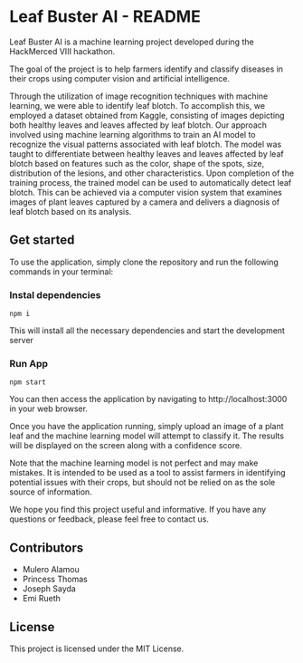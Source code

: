 # Leaf Buster AI - README

Leaf Buster AI is a machine learning project developed during the HackMerced VIII hackathon. 

The goal of the project is to help farmers identify and classify diseases in their crops using computer vision and artificial intelligence.

Through the utilization of image recognition techniques with machine learning, we were able to identify leaf blotch. To accomplish this, we employed a dataset obtained from Kaggle, consisting of images depicting both healthy leaves and leaves affected by leaf blotch. Our approach involved using machine learning algorithms to train an AI model to recognize the visual patterns associated with leaf blotch. The model was taught to differentiate between healthy leaves and leaves affected by leaf blotch based on features such as the color, shape of the spots, size, distribution of the lesions, and other characteristics. Upon completion of the training process, the trained model can be used to automatically detect leaf blotch. This can be achieved via a computer vision system that examines images of plant leaves captured by a camera and delivers a diagnosis of leaf blotch based on its analysis.

## Get started
To use the application, simply clone the repository and run the following commands in your terminal:

### Instal dependencies
```
npm i
```
This will install all the necessary dependencies and start the development server

### Run App
```
npm start
```
You can then access the application by navigating to http://localhost:3000 in your web browser.

Once you have the application running, simply upload an image of a plant leaf and the machine learning model will attempt to classify it. The results will be displayed on the screen along with a confidence score.

Note that the machine learning model is not perfect and may make mistakes. It is intended to be used as a tool to assist farmers in identifying potential issues with their crops, but should not be relied on as the sole source of information.

We hope you find this project useful and informative. If you have any questions or feedback, please feel free to contact us.

## Contributors
- Mulero Alamou
- Princess Thomas
- Joseph Sayda
- Emi Rueth

## License
This project is licensed under the MIT License.
